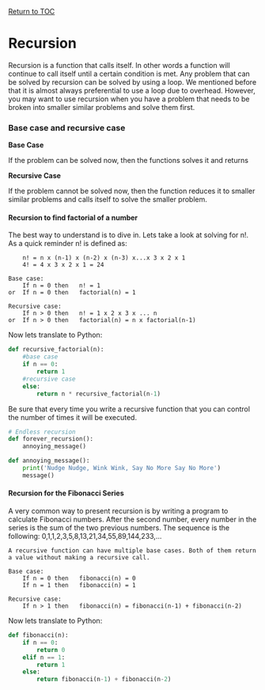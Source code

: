 <a href="https://github.com/CyberTrainingUSAF/07-Python-Programming/blob/master/00-Table-of-Contents.md" rel="Return to TOC"> Return to TOC </a>

# Recursion

Recursion is a function that calls itself. In other words a function will continue to call itself until a certain condition is met. Any problem that can be solved by recursion can be solved by using a loop. We mentioned before that it is almost always preferential to use a loop due to overhead. However, you may want to use recursion when you have a problem that needs to be broken into smaller similar problems and solve them first. 

### Base case and recursive case

**Base Case**

If the problem can be solved now, then the functions solves it and returns

**Recursive Case**

If the problem cannot be solved now, then the function reduces it to smaller similar problems and calls itself to solve the smaller problem.

#### Recursion to find factorial of a number

The best way to understand is to dive in. Lets take a look at solving for n!. As a quick reminder n! is defined as:

```text
    n! = n x (n-1) x (n-2) x (n-3) x...x 3 x 2 x 1
    4! = 4 x 3 x 2 x 1 = 24
    
Base case:
    If n = 0 then   n! = 1
or  If n = 0 then   factorial(n) = 1

Recursive case:
    If n > 0 then   n! = 1 x 2 x 3 x ... n
or  If n > 0 then   factorial(n) = n x factorial(n-1)
```
Now lets translate to Python:

```python
def recursive_factorial(n):
    #base case
    if n == 0:
        return 1
    #recursive case
    else:
        return n * recursive_factorial(n-1)
```

Be sure that every time you write a recursive function that you can control the number of times it will be executed.

```python
# Endless recursion
def forever_recursion():
    annoying_message()

def annoying_message():
    print('Nudge Nudge, Wink Wink, Say No More Say No More')
    message()
```
#### Recursion for the Fibonacci Series

A very common way to present recursion is by writing a program to calculate Fibonacci numbers. After the second number, every number in the series is the sum of the two previous numbers. The sequence is the following:
0,1,1,2,3,5,8,13,21,34,55,89,144,233,...

```text
A recursive function can have multiple base cases. Both of them return a value without making a recursive call.

Base case:
    If n = 0 then   fibonacci(n) = 0
    If n = 1 then   fibonacci(n) = 1

Recursive case:
    If n > 1 then   fibonacci(n) = fibonacci(n-1) + fibonacci(n-2)
```
Now lets translate to Python:

```python
def fibonacci(n):
    if n == 0:
        return 0
    elif n == 1:
        return 1
    else:
        return fibonacci(n-1) + fibonacci(n-2)
```
